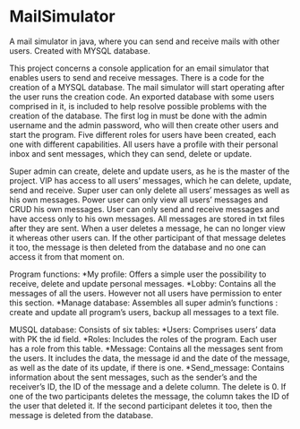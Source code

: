 # MailSimulator
A mail simulator in java, where you can send and receive mails with other users. Created with MYSQL database.

Τhis project concerns a console application for an email simulator that enables users to send and receive messages. 
There is a code for the creation of a MYSQL database. The mail simulator will start operating after the user runs the creation code. 
An exported database with some users comprised in it, is included to help resolve possible problems with the creation of the database. 
The first log in must be done with the admin username and the admin password, who will then create other users and start the program.
Five different roles for users have been created, each one with different capabilities. 
All users have a profile with their personal inbox and sent messages, which they can send, delete or update.

Super admin can create, delete and update users, as he is the master of the project.
VIP has access to all users’ messages, which he can delete, update, send and receive.
Super user can only delete all users‘ messages as well as his own messages.
Power user can only view all users’ messages and CRUD his own messages. 
User can only send and receive messages and have access only to his own messages. 
All messages are stored in txt files after they are sent. When a user deletes a message, he can no longer view it whereas other users can. 
If the other participant of that message deletes it too, the message is then deleted from the database and no one can access it from that moment on.

Program functions:
*My profile: Offers a simple user the possibility to receive, delete and update personal messages.
*Lobby: Contains all the messages of all the users. However not all users have permission to enter this section.
*Manage database: Assembles all super admin’s functions : create and update all program’s users, backup all messages to a text file.

MUSQL database: Consists of six tables:
*Users: Comprises users’ data with PK the id field.
*Roles: Includes the roles of the program. Each user has a role from this table.
*Message: Contains all the messages sent from the users. It includes the data, the message id and the date of the message, as well as the date of its update, if there is one.
*Send_message: Contains information about the sent messages, such as the sender’s and the receiver’s ID, the ID of the message and a delete column. 
The delete is 0. If one of the two participants deletes the message, the column takes the ID of the user that deleted it. 
If the second participant deletes it too, then the message is deleted from the database.
